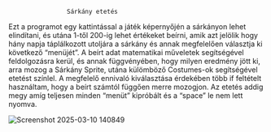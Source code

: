 					Sárkány etetés

Ezt a programot egy kattintással a játék képernyőjén a sárkányon lehet elindítani, és utána 1-től 200-ig lehet értékeket beírni, amik azt jelölik hogy hány napja táplálkozott utoljára a sárkány és annak megfelelően választja ki következő  “menüjét”.
A beírt adat matematikai műveletek  segítségével feldolgozásra kerül, és annak függvényében, hogy milyen eredmény jött ki, arra mozog a  Sárkány  Sprite, utána külömböző Costumes-ok segítségével etetést színlel. A megfelelő ennivaló kiválasztása érdekében több if feltételt használtam, hogy a beírt számtól függően merre mozogjon.
Az etetés addig megy amíg teljesen minden “menüt” kipróbált és a “space” le nem lett nyomva.


![Screenshot 2025-03-10 140849](https://github.com/user-attachments/assets/be41c699-d659-4ce2-8a72-e07013b2dca0)
